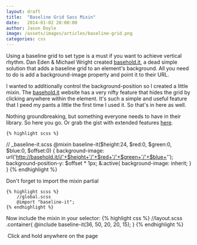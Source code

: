 ```yaml
---
layout: draft
title:  "Baseline Grid Sass Mixin"
date:   2014-01-02 20:00:00
author: Jason Doyle
image: /assets/images/articles/baseline-grid.png
categories: css
---
```



Using a baseline grid to set type is a must if you want to achieve vertical rhythm. Dan Eden & Michael Wright created [basehold.it][1], a dead simple solution that adds a baseline grid to an element's background. All you need to do is add a background-image property and point it to their URL.

I wanted to additionally control the background-position so I created a little mixin. The [basehold.it][1] website has a very nifty feature that hides the grid by clicking anywhere within the element. It's such a simple and useful feature that I peed my pants a little the first time I used it. So that's in here as well.

Nothing groundbreaking, but something everyone needs to have in their library. So here you go. Or grab the gist with extended features <a href="https://gist.github.com/mackdoyle/8277070" target="_blank">here</a>.

	{% highlight scss %}
  // _baseline-it.scss
  @mixin baseline-it($height:24, $red:0, $green:0, $blue:0, $offset:0) {
    background-image: url('http://basehold.it/i/'+$height+'/'+$red+'/'+$green+'/'+$blue+'');
		background-position-y: $offset * 1px;
		&:active{
			background-image: inherit;
		}
	}
	{% endhighlight %}

Don't forget to import the mixin partial

	{% highlight scss %}
		//global.scss
		@import "baseline-it";
	{% endhighlight %}

Now include the mixin in your selector:
	{% highlight css %}
		//layout.scss
		.container{
			@include baseline-it(36, 50, 20, 20, 15);
		}
	{% endhighlight %}

<div class="post-note"><i class="icon-entypo-circled-info">&nbsp;</i>Click and hold anywhere on the page</div>

[1]:	http://basehold.it
